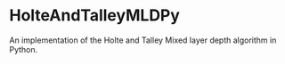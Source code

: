 # HolteAndTalleyMLDPy
An implementation of the Holte and Talley Mixed layer depth algorithm in Python.
